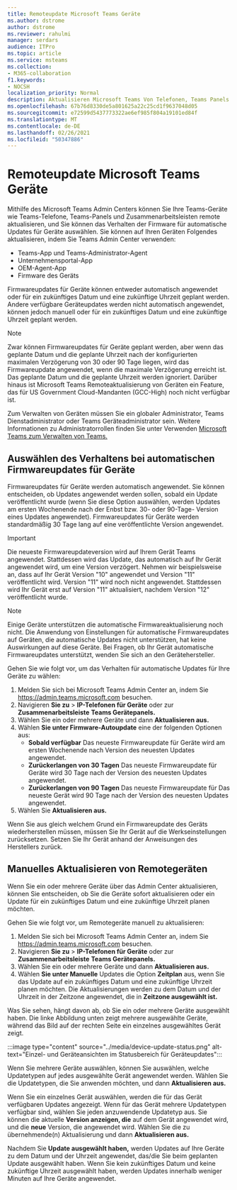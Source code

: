 ```yaml
---
title: Remoteupdate Microsoft Teams Geräte
ms.author: dstrome
author: dstrome
ms.reviewer: rahulmi
manager: serdars
audience: ITPro
ms.topic: article
ms.service: msteams
ms.collection:
- M365-collaboration
f1.keywords:
- NOCSH
localization_priority: Normal
description: Aktualisieren Microsoft Teams Von Telefonen, Teams Panels und Zusammenarbeitsleisten remote über das Teams Admin Center
ms.openlocfilehash: 67b76d8330de5a801625a22c25cd1f9637048d05
ms.sourcegitcommit: e72599d5437773322ae6ef985f804a19101ed84f
ms.translationtype: MT
ms.contentlocale: de-DE
ms.lasthandoff: 02/26/2021
ms.locfileid: "50347886"
---
```

# <a name="update-microsoft-teams-devices-remotely"></a>Remoteupdate Microsoft Teams Geräte

Mithilfe des Microsoft Teams Admin Centers können Sie Ihre Teams-Geräte wie Teams-Telefone, Teams-Panels und Zusammenarbeitsleisten remote aktualisieren, und Sie können das Verhalten der Firmware für automatische Updates für Geräte auswählen. Sie können auf Ihren Geräten Folgendes aktualisieren, indem Sie Teams Admin Center verwenden:

- Teams-App und Teams-Administrator-Agent
- Unternehmensportal-App
- OEM-Agent-App
- Firmware des Geräts

Firmwareupdates für Geräte können entweder automatisch angewendet oder für ein zukünftiges Datum und eine zukünftige Uhrzeit geplant werden. Andere verfügbare Geräteupdates werden nicht automatisch angewendet, können jedoch manuell oder für ein zukünftiges Datum und eine zukünftige Uhrzeit geplant werden.

> [!NOTE]
> Zwar können Firmwareupdates für Geräte geplant werden, aber wenn das geplante Datum und die geplante Uhrzeit nach der konfigurierten maximalen Verzögerung von 30 oder 90 Tage liegen, wird das Firmwareupdate angewendet, wenn die maximale Verzögerung erreicht ist. Das geplante Datum und die geplante Uhrzeit werden ignoriert. Darüber hinaus ist Microsoft Teams Remoteaktualisierung von Geräten ein Feature, das für US Government Cloud-Mandanten (GCC-High) noch nicht verfügbar ist.

Zum Verwalten von Geräten müssen Sie ein globaler Administrator, Teams Dienstadministrator oder Teams Geräteadministrator sein. Weitere Informationen zu Administratorrollen finden Sie unter Verwenden [Microsoft Teams zum Verwalten von Teams.](../using-admin-roles.md)

## <a name="choose-automatic-device-firmware-update-behavior"></a>Auswählen des Verhaltens bei automatischen Firmwareupdates für Geräte

Firmwareupdates für Geräte werden automatisch angewendet. Sie können entscheiden, ob Updates angewendet werden sollen, sobald ein Update veröffentlicht wurde (wenn Sie diese Option auswählen, werden Updates am ersten Wochenende nach der Enbst bzw. 30- oder 90-Tage- Version eines Updates angewendet). Firmwareupdates für Geräte werden standardmäßig 30 Tage lang auf eine veröffentlichte Version angewendet.

> [!IMPORTANT]
> Die neueste Firmwareupdateversion wird auf Ihrem Gerät Teams angewendet. Stattdessen wird das Update, das automatisch auf Ihr Gerät angewendet wird, um eine Version verzögert. Nehmen wir beispielsweise an, dass auf Ihr Gerät Version "10" angewendet und Version "11" veröffentlicht wird. Version "11" wird noch nicht angewendet. Stattdessen wird Ihr Gerät erst auf Version "11" aktualisiert, nachdem Version "12" veröffentlicht wurde.

> [!NOTE]
> Einige Geräte unterstützen die automatische Firmwareaktualisierung noch nicht. Die Anwendung von Einstellungen für automatische Firmwareupdates auf Geräten, die automatische Updates nicht unterstützen, hat keine Auswirkungen auf diese Geräte. Bei Fragen, ob Ihr Gerät automatische Firmwareupdates unterstützt, wenden Sie sich an den Gerätehersteller.

Gehen Sie wie folgt vor, um das Verhalten für automatische Updates für Ihre Geräte zu wählen:

1. Melden Sie sich bei Microsoft Teams Admin Center an, indem Sie https://admin.teams.microsoft.com besuchen.
2. Navigieren **Sie zu**  >  **IP-Telefonen für Geräte** oder zur **Zusammenarbeitsleiste** **Teams Gerätepanels.**
3. Wählen Sie ein oder mehrere Geräte und dann **Aktualisieren aus.**
4. Wählen **Sie unter Firmware-Autoupdate** eine der folgenden Optionen aus:
    - **Sobald verfügbar** Das neueste Firmwareupdate für Geräte wird am ersten Wochenende nach Version des neuesten Updates angewendet.
    - **Zurückerlangen von 30 Tagen** Das neueste Firmwareupdate für Geräte wird 30 Tage nach der Version des neuesten Updates angewendet.
    - **Zurückerlangen von 90 Tagen** Das neueste Firmwareupdate für Das neueste Gerät wird 90 Tage nach der Version des neuesten Updates angewendet.
5. Wählen Sie **Aktualisieren aus.**

Wenn Sie aus gleich welchem Grund ein Firmwareupdate des Geräts wiederherstellen müssen, müssen Sie Ihr Gerät auf die Werkseinstellungen zurücksetzen. Setzen Sie Ihr Gerät anhand der Anweisungen des Herstellers zurück.  

## <a name="manually-update-remote-devices"></a>Manuelles Aktualisieren von Remotegeräten

Wenn Sie ein oder mehrere Geräte über das Admin Center aktualisieren, können Sie entscheiden, ob Sie die Geräte sofort aktualisieren oder ein Update für ein zukünftiges Datum und eine zukünftige Uhrzeit planen möchten.

Gehen Sie wie folgt vor, um Remotegeräte manuell zu aktualisieren:

1. Melden Sie sich bei Microsoft Teams Admin Center an, indem Sie https://admin.teams.microsoft.com besuchen.
2. Navigieren **Sie zu**  >  **IP-Telefonen für Geräte** oder zur **Zusammenarbeitsleiste** **Teams Gerätepanels.**
3. Wählen Sie ein oder mehrere Geräte und dann **Aktualisieren aus.**
4. Wählen **Sie unter Manuelle** Updates die Option **Zeitplan** aus, wenn Sie das Update auf ein zukünftiges Datum und eine zukünftige Uhrzeit planen möchten. Die Aktualisierungen werden zu dem Datum und der Uhrzeit in der Zeitzone angewendet, die in **Zeitzone ausgewählt ist.**

Was Sie sehen, hängt davon ab, ob Sie ein oder mehrere Geräte ausgewählt haben. Die linke Abbildung unten zeigt mehrere ausgewählte Geräte, während das Bild auf der rechten Seite ein einzelnes ausgewähltes Gerät zeigt.

:::image type="content" source="../media/device-update-status.png" alt-text="Einzel- und Geräteansichten im Statusbereich für Geräteupdates":::

Wenn Sie mehrere Geräte auswählen, können Sie auswählen, welche Updatetypen auf jedes ausgewählte Gerät angewendet werden. Wählen Sie die Updatetypen, die Sie anwenden möchten, und dann **Aktualisieren aus.**

Wenn Sie ein einzelnes Gerät auswählen, werden die für das Gerät verfügbaren Updates angezeigt. Wenn für das Gerät mehrere Updatetypen verfügbar sind, wählen Sie jeden anzuwendende Updatetyp aus. Sie können die aktuelle **Version anzeigen, die** auf dem Gerät angewendet wird, und die **neue** Version, die angewendet wird. Wählen Sie die zu übernehmende(n) Aktualisierung und dann **Aktualisieren aus.**

Nachdem Sie **Update ausgewählt haben,** werden Updates auf Ihre Geräte zu dem Datum und der Uhrzeit angewendet, das/die Sie beim geplanten Update ausgewählt haben. Wenn Sie kein zukünftiges Datum und keine zukünftige Uhrzeit ausgewählt haben, werden Updates innerhalb weniger Minuten auf Ihre Geräte angewendet.
